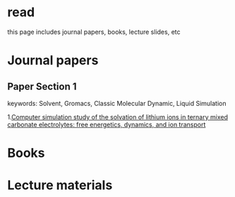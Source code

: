 # read
this page includes journal papers, books, lecture slides, etc

# Journal papers
## Paper Section 1
keywords: Solvent, Gromacs, Classic Molecular Dynamic, Liquid Simulation

1.[Computer simulation study of the solvation of lithium ions in ternary mixed carbonate electrolytes: free energetics, dynamics, and ion transport](https://pubs.rsc.org/en/content/articlelanding/2018/cp/c8cp05190a#!divAbstract)
# Books
# Lecture materials

